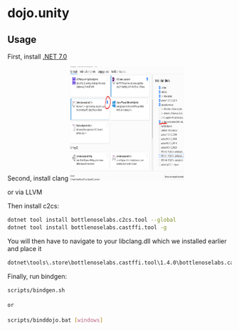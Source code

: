# dojo.unity

## Usage

First, install [.NET 7.0](https://dotnet.microsoft.com/en-us/download/dotnet/7.0)

Second, install clang 
   <img src="images/vs-clang-install.png" alt="Logo" width="256" height="256">

or via LLVM




Then install c2cs:

```sh
dotnet tool install bottlenoselabs.c2cs.tool --global
dotnet tool install bottlenoselabs.castffi.tool -g
```


You will then have to navigate to your libclang.dll which we installed earlier 
and place it 

```sh
dotnet\tools\.store\bottlenoselabs.castffi.tool\1.4.0\bottlenoselabs.castffi.tool\1.4.0\tools\net7.0\any\
```
Finally, run bindgen:

```sh
scripts/bindgen.sh

or 

scripts/binddojo.bat [windows]
```

